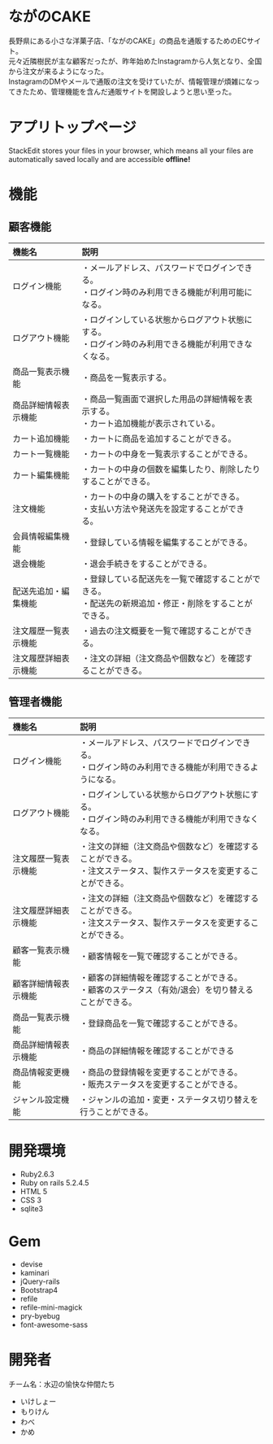 # ながのCAKE

長野県にある小さな洋菓子店、「ながのCAKE」の商品を通販するためのECサイト。  
元々近隣樹民が主な顧客だったが、昨年始めたInstagramから人気となり、全国から注文が来るようになった。  
InstagramのDMやメールで通販の注文を受けていたが、情報管理が煩雑になってきたため、管理機能を含んだ通販サイトを開設しようと思い至った。

#  アプリトップページ

StackEdit stores your files in your browser, which means all your files are automatically saved locally and are accessible **offline!**

# 機能

##  顧客機能

|機能名|説明|
|:--|:--|
|ログイン機能|・メールアドレス、パスワードでログインできる。<br>・ログイン時のみ利用できる機能が利用可能になる。|
|ログアウト機能|・ログインしている状態からログアウト状態にする。<br>・ログイン時のみ利用できる機能が利用できなくなる。|
|商品一覧表示機能|・商品を一覧表示する。<br>|
|商品詳細情報表示機能|・商品一覧画面で選択した用品の詳細情報を表示する。<br>・カート追加機能が表示されている。|
|カート追加機能|・カートに商品を追加することができる。<br>|
|カート一覧機能|・カートの中身を一覧表示することができる。<br>|
|カート編集機能|・カートの中身の個数を編集したり、削除したりすることができる。<br>|
|注文機能|・カートの中身の購入をすることができる。<br>・支払い方法や発送先を設定することができる。|
|会員情報編集機能|・登録している情報を編集することができる。<br>|
|退会機能|・退会手続きをすることができる。<br>|
|配送先追加・編集機能|・登録している配送先を一覧で確認することができる。<br>・配送先の新規追加・修正・削除をすることができる。|
|注文履歴一覧表示機能|・過去の注文概要を一覧で確認することができる。<br>|
|注文履歴詳細表示機能|・注文の詳細（注文商品や個数など）を確認することができる。<br>|


##  管理者機能

|機能名|説明|
|:--|:--|
|ログイン機能|・メールアドレス、パスワードでログインできる。<br>・ログイン時のみ利用できる機能が利用できるようになる。|
|ログアウト機能|・ログインしている状態からログアウト状態にする。<br>・ログイン時のみ利用できる機能が利用できなくなる。|
|注文履歴一覧表示機能|・注文の詳細（注文商品や個数など）を確認することができる。<br>・注文ステータス、製作ステータスを変更することができる。|
|注文履歴詳細表示機能|・注文の詳細（注文商品や個数など）を確認することができる。<br>・注文ステータス、製作ステータスを変更することができる。|
|顧客一覧表示機能|・顧客情報を一覧で確認することができる。<br>|
|顧客詳細情報表示機能|・顧客の詳細情報を確認することができる。<br>・顧客のステータス（有効/退会）を切り替えることができる。|
|商品一覧表示機能|・登録商品を一覧で確認することができる。<br>|
|商品詳細情報表示機能|・商品の詳細情報を確認することができる<br>|
|商品情報変更機能|・商品の登録情報を変更することができる。<br>・販売ステータスを変更することができる。|
|ジャンル設定機能|・ジャンルの追加・変更・ステータス切り替えを行うことができる。<br>|




# 開発環境
- Ruby2.6.3
- Ruby on rails 5.2.4.5
- HTML 5
- CSS 3
- sqlite3
# Gem
 - devise
 - kaminari
 - jQuery-rails
 - Bootstrap4
 - refile
 - refile-mini-magick
 - pry-byebug
 - font-awesome-sass

# 開発者
チーム名：水辺の愉快な仲間たち
 - いけしょー
 - もりけん
 - わべ
 - かめ
